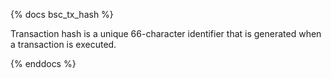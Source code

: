 {% docs bsc_tx_hash %}

Transaction hash is a unique 66-character identifier that is generated when a transaction is executed. 

{% enddocs %}